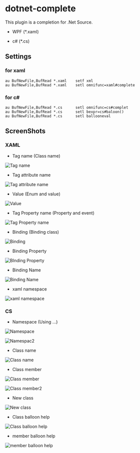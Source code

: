 dotnet-complete
===============
This plugin is a completion for .Net Source.

 - WPF (*.xaml)

 - c# (*.cs)

Settings
--------
### for xaml ###
    au BufNewFile,BufRead *.xaml    setf xml
    au BufNewFile,BufRead *.xaml    setl omnifunc=xaml#complete

### for c# ###
    au BufNewFile,BufRead *.cs      setl omnifunc=cs#complet
    au BufNewFile,BufRead *.cs      setl bexpr=cs#baloon()
    au BufNewFile,BufRead *.cs      setl ballooneval


ScreenShots
-----------

### XAML ###

* Tag name (Class name)

![Tag name](http://yuratomo.up.seesaa.net/image/dotnet14-thumbnal1.PNG "Tag name")

* Tag attribute name

![Tag attribute name](http://yuratomo.up.seesaa.net/image/dotnet14-thumbnal2.PNG "Tag attribute name")

* Value (Enum and value)

![Value](http://yuratomo.up.seesaa.net/image/dotnet14-thumbnal3.PNG "Value")

* Tag Property name (Property and event)

![Tag Property name](http://yuratomo.up.seesaa.net/image/dotnet14-thumbnal4.PNG, "Tag property name")

* Binding (Binding class)

![Binding](http://yuratomo.up.seesaa.net/image/dotnet14-thumbnal5.PNG "Binding")

* Binding Property

![BInding Property](http://yuratomo.up.seesaa.net/image/dotnet14-thumbnal6.PNG "Binding Property")


* Binding Name

![Binding Name](http://yuratomo.up.seesaa.net/image/dotnet14-thumbnal7.PNG "Binding Name")


* xaml namespace

![xaml namespace](http://yuratomo.up.seesaa.net/image/dotnet14-thumbnal8.PNG "xaml namespace")


### CS ###

* Namespace (Using ...)

![Namespace](http://yuratomo.up.seesaa.net/image/dotnet14-thumbnal9.PNG "Namespace")

![Namespac2](http://yuratomo.up.seesaa.net/image/dotnet10.PNG "Namespace")

* Class name

![Class name](http://yuratomo.up.seesaa.net/image/dotnet11.PNG "Class Name")

* Class member

![Class member](http://yuratomo.up.seesaa.net/image/dotnet12.PNG "Class member")

![Class member2](http://yuratomo.up.seesaa.net/image/dotnet13.PNG "Class member2")

* New class

![New class](http://yuratomo.up.seesaa.net/image/dotnet14.PNG "New class")

* Class balloon help

![Class balloon help](http://yuratomo.up.seesaa.net/image/dotnet14.PNG "Class balloon help")

* member balloon help

![member balloon help](http://yuratomo.up.seesaa.net/image/dotnet16.PNG "member balloon help")



